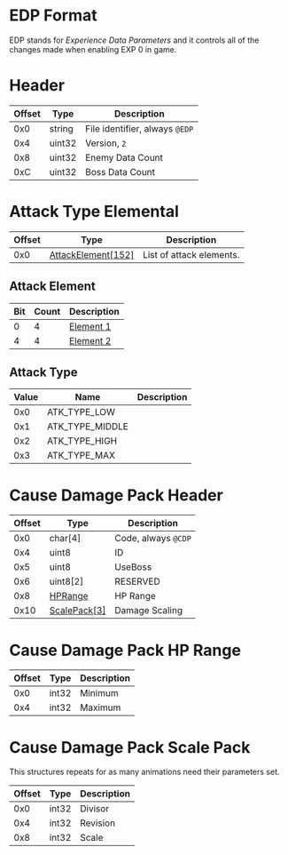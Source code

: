 # EDP Format

EDP stands for *Experience Data Parameters* and it controls all of the changes made when enabling EXP 0 in game.

# Header

| Offset | Type  | Description
|--------|-------|------------
| 0x0     | string   | File identifier, always `@EDP`
| 0x4     | uint32   | Version, `2`
| 0x8     | uint32   | Enemy Data Count
| 0xC     | uint32   | Boss Data Count

# Attack Type Elemental

| Offset | Type  | Description
|--------|-------|------------
| 0x0   | [AttackElement[152]](#attack-element) | List of attack elements.

## Attack Element

| Bit | Count | Description 
|-----|-------|-------------
|  0 | 4 | [Element 1](#attack-type)
|  4 | 4 | [Element 2](#attack-type)

## Attack Type

| Value  | Name  | Description
|--------|-------|------------
| 0x0    | ATK_TYPE_LOW  | 
| 0x1    | ATK_TYPE_MIDDLE  | 
| 0x2    | ATK_TYPE_HIGH  | 
| 0x3    | ATK_TYPE_MAX  | 


# Cause Damage Pack Header

| Offset | Type  | Description
|--------|-------|------------
| 0x0    | char[4]  | Code, always `@CDP`
| 0x4    | uint8  | ID
| 0x5    | uint8  | UseBoss
| 0x6    | uint8[2]  | RESERVED
| 0x8    | [HPRange](#cause-damage-pack-hp-range)  | HP Range
| 0x10   | [ScalePack[3]](#cause-damage-pack-scale-pack)  | Damage Scaling


# Cause Damage Pack HP Range

| Offset | Type  | Description
|--------|-------|------------
| 0x0    | int32    | Minimum
| 0x4    | int32    | Maximum

# Cause Damage Pack Scale Pack

This structures repeats for as many animations need their parameters set.

| Offset | Type  | Description
|--------|-------|------------
| 0x0     | int32  | Divisor
| 0x4     | int32  | Revision
| 0x8     | int32  | Scale